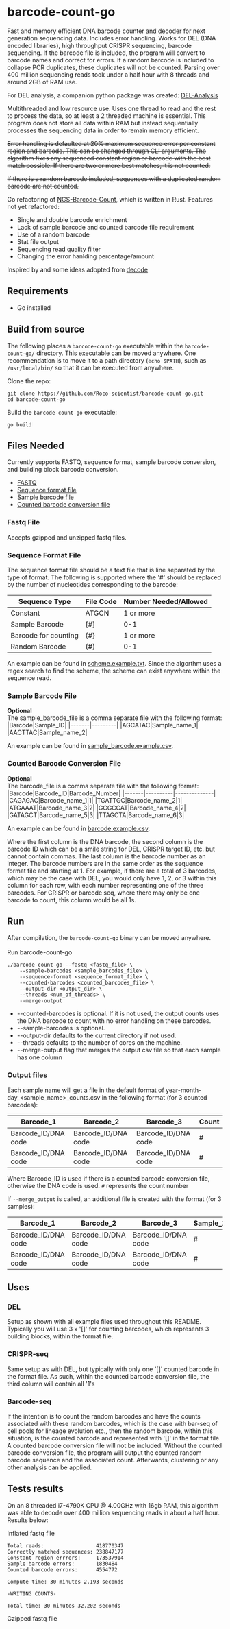 # barcode-count-go
Fast and memory efficient DNA barcode counter and decoder for next generation sequencing data.  Includes error handling.  Works for DEL (DNA encoded libraries), high throughput CRISPR sequencing, barcode sequencing.  If the barcode file is included, the program will convert to barcode names and correct for errors. If a random barcode is included to collapse PCR duplicates, these duplicates will not be counted.  Parsing over 400 million sequencing reads took under a half hour with 8 threads and around 2GB of RAM use.  
  
For DEL analysis, a companion python package was created: [DEL-Analysis](https://github.com/Roco-scientist/DEL-Analysis)  
  
Multithreaded and low resource use.  Uses one thread to read and the rest to process the data, so at least a 2 threaded machine is essential.
This program does not store all data within RAM but instead sequentially processes the sequencing data in order to remain memory efficient.  
  
~~Error handling is defaulted at 20% maximum sequence error per constant region and barcode.  This can be changed through CLI arguments.  The algorithm fixes any sequenced constant region or barcode with the best match possible.  If there are two or more best matches,
it is not counted.~~  
  
~~If there is a random barcode included, sequences with a duplicated random barcode are not counted.~~  
  
Go refactoring of [NGS-Barcode-Count](https://github.com/Roco-scientist/NGS-Barcode-Count-dummy), which is written in Rust. Features not yet refactored:  
- Single and double barcode enrichment
- Lack of sample barcode and counted barcode file requirement
- Use of a random barcode
- Stat file output
- Sequencing read quality filter
- Changing the error hanlding percentage/amount
  
Inspired by and some ideas adopted from [decode](https://github.com/sunghunbae/decode)  
  
## Requirements

- Go installed

## Build from source

The following places a `barcode-count-go` executable within the `barcode-count-go/` directory.  This executable can be moved anywhere.
One recommendation is to move it to a path directory (`echo $PATH`), such as `/usr/local/bin/` so that it can be executed from anywhere.  
  
Clone the repo:

```
git clone https://github.com/Roco-scientist/barcode-count-go.git
cd barcode-count-go
```

Build the `barcode-count-go` executable:

```
go build
```

## Files Needed
Currently supports FASTQ, sequence format, sample barcode conversion, and building block barcode conversion.
  
- [FASTQ](#fastq-file)
- [Sequence format file](#sequence-format-file)
- [Sample barcode file](#sample-barcode-file)
- [Counted barcode conversion file](#counted-barcode-conversion-file)


### Fastq File
Accepts gzipped and unzipped fastq files.  

### Sequence Format File
The sequence format file should be a text file that is line separated by the type of format.  The following is supported where the '#' should be replaced by the number of nucleotides corresponding to the barcode:  
  
|Sequence Type|File Code|Number Needed/Allowed|
|-------------|---------|---------------------|
|Constant|ATGCN|1 or more|
|Sample Barcode|[#]|0-1|
|Barcode for counting|{#}|1 or more|
|Random Barcode|(#)|0-1|

An example can be found in [scheme.example.txt](scheme.example.txt).  Since the algorthm uses a regex search to find the scheme, the scheme can exist anywhere within the sequence read.

### Sample Barcode File
**Optional**  
The sample_barcode_file is a comma separate file with the following format:  
|Barcode|Sample_ID|
|-------|---------|
|AGCATAC|Sample_name_1|
|AACTTAC|Sample_name_2|

An example can be found in [sample_barcode.example.csv](sample_barcode.example.csv).

### Counted Barcode Conversion File
**Optional**  
The barcode_file is a comma separate file with the following format:  
|Barcode|Barcode_ID|Barcode_Number|
|-------|----------|--------------|
|CAGAGAC|Barcode_name_1|1|
|TGATTGC|Barcode_name_2|1|
|ATGAAAT|Barcode_name_3|2|
|GCGCCAT|Barcode_name_4|2|
|GATAGCT|Barcode_name_5|3|
|TTAGCTA|Barcode_name_6|3|

An example can be found in [barcode.example.csv](barcode.example.csv).  
  
Where the first column is the DNA barcode, the second column is the barcode ID which can be a smile string for DEL, CRISPR target ID, etc. but cannot contain commas. 
The last column is the barcode number as an integer.  The barcode numbers are in the same order as the sequence format file and starting
at 1. For example, if there are a total of 3 barcodes, which may be the case with DEL, you would only have 1, 2, or 3 within this column for each row, with each number
representing one of the three barcodes. For CRISPR or barcode seq, where there may only be one barcode to count, this column would be all 1s.

## Run
After compilation, the `barcode-count-go` binary can be moved anywhere.
\
\
Run barcode-count-go  

```
./barcode-count-go --fastq <fastq_file> \
	--sample-barcodes <sample_barcodes_file> \
	--sequence-format <sequence_format_file> \
	--counted-barcodes <counted_barcodes_file> \
	--output-dir <output_dir> \
	--threads <num_of_threads> \
	--merge-output
```

- --counted-barcodes is optional.  If it is not used, the output counts uses the DNA barcode to count with no error handling on these barcodes.
- --sample-barcodes is optional.  
- --output-dir defaults to the current directory if not used.
- --threads defaults to the number of cores on the machine.
- --merge-output flag that merges the output csv file so that each sample has one column

### Output files
Each sample name will get a file in the default format of year-month-day_<sample_name>_counts.csv in the following format (for 3 counted barcodes):
  
|Barcode_1|Barcode_2|Barcode_3|Count|
|---------|---------|---------|-----|
|Barcode_ID/DNA code|Barcode_ID/DNA code|Barcode_ID/DNA code|#|
|Barcode_ID/DNA code|Barcode_ID/DNA code|Barcode_ID/DNA code|#|

Where Barcode_ID is used if there is a counted barcode conversion file, otherwise the DNA code is used. `#` represents the count number  
  
If `--merge_output` is called, an additional file is created with the format (for 3 samples):

|Barcode_1|Barcode_2|Barcode_3|Sample_1|Sample_2|Sample_3|
|---------|---------|---------|---------|---------|---------|
|Barcode_ID/DNA code|Barcode_ID/DNA code|Barcode_ID/DNA code|#|#|#|
|Barcode_ID/DNA code|Barcode_ID/DNA code|Barcode_ID/DNA code|#|#|#|

## Uses

### DEL
Setup as shown with all example files used throughout this README.  Typically you will use 3 x '[]' for counting barcodes, which represents 3 building blocks, within the format file.

### CRISPR-seq
Same setup as with DEL, but typically with only one '[]' counted barcode in the format file.  As such, within the counted barcode conversion file, the third column will contain all '1's

### Barcode-seq
If the intention is to count the random barcodes and have the counts associated with these random barcodes, which is the case with bar-seq of cell pools for lineage evolution etc., 
then the random barcode, within this situation, is the counted barcode and represented with '[]' in the format file.  A counted barcode conversion file will not be included.  Without the counted barcode conversion file, 
the program will output the counted random barcode sequence and the associated count.  Afterwards, clustering or any other analysis can be applied.

## Tests results
On an 8 threaded i7-4790K CPU @ 4.00GHz with 16gb RAM, this algorithm was able to decode over 400 million sequencing reads in about a half hour.  
Results below:  
  
Inflated fastq file
```
Total reads:                 418770347
Correctly matched sequences: 238847177
Constant region errrors:     173537914
Sample barcode errors:       1830484
Counted barcode errors:      4554772

Compute time: 30 minutes 2.193 seconds

-WRITING COUNTS-

Total time: 30 minutes 32.202 seconds
```

  
Gzipped fastq file

```
```
